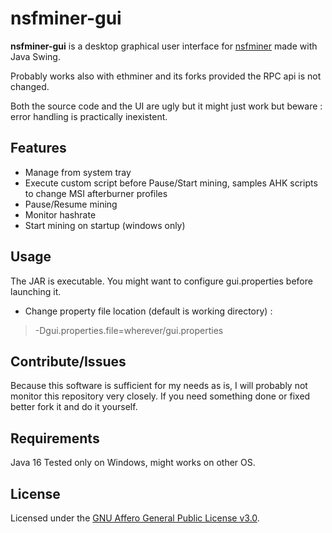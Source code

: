 
# nsfminer-gui

**nsfminer-gui** is a desktop graphical user interface for [nsfminer](https://github.com/no-fee-ethereum-mining/nsfminer) made with Java Swing. 

Probably works also with ethminer and its forks provided the RPC api is not changed.

Both the source code and the UI are ugly but it might just work but beware : error handling is practically inexistent.
## Features
 - Manage from system tray
 - Execute custom script before Pause/Start mining, samples AHK scripts to change MSI afterburner profiles
 - Pause/Resume mining
 - Monitor hashrate
 - Start mining on startup (windows only)

## Usage
The JAR is executable.
You might want to configure gui.properties before launching it.

 - Change property file location (default is working directory) :

> -Dgui.properties.file=wherever/gui.properties

## Contribute/Issues
Because this software is sufficient for my needs as is, I will probably not monitor this repository very closely. If you need something done or fixed better fork it and do it yourself.

## Requirements
Java 16
Tested only on Windows, might works on other OS.

## License
Licensed under the [GNU Affero General Public License v3.0](LICENSE).
